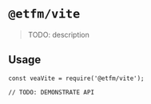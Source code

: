 # `@etfm/vite`

> TODO: description

## Usage

```
const veaVite = require('@etfm/vite');

// TODO: DEMONSTRATE API
```
